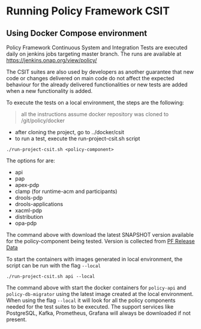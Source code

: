 # Running Policy Framework CSIT

## Using Docker Compose environment

Policy Framework Continuous System and Integration Tests are executed daily on jenkins jobs
targeting master branch. The runs are available at https://jenkins.onap.org/view/policy/

The CSIT suites are also used by developers as another guarantee that new code or changes
delivered on main code do not affect the expected behaviour for the already delivered
functionalities or new tests are added when a new functionality is added.

To execute the tests on a local environment, the steps are the following:

> all the instructions assume docker repository was cloned to /git/policy/docker

- after cloning the project, go to ../docker/csit
- to run a test, execute the run-project-csit.sh script

`./run-project-csit.sh <policy-component>`

The options for <policy-component> are:
- api
- pap
- apex-pdp
- clamp (for runtime-acm and participants)
- drools-pdp
- drools-applications
- xacml-pdp
- distribution
- opa-pdp

The command above with download the latest SNAPSHOT version available for the policy-component
being tested. Version is collected from [PF Release Data](https://github.com/onap/policy-parent/blob/master/integration/src/main/resources/release/pf_release_data.csv)

To start the containers with images generated in local environment, the script can be run with the
flag `--local`

`./run-project-csit.sh api --local`

The command above with start the docker containers for `policy-api` and `policy-db-migrator` using
the latest image created at the local environment. When using the flag `--local` it will look for
all the policy components needed for the test suites to be executed. The support services like
PostgreSQL, Kafka, Prometheus, Grafana will always be downloaded if not present.
